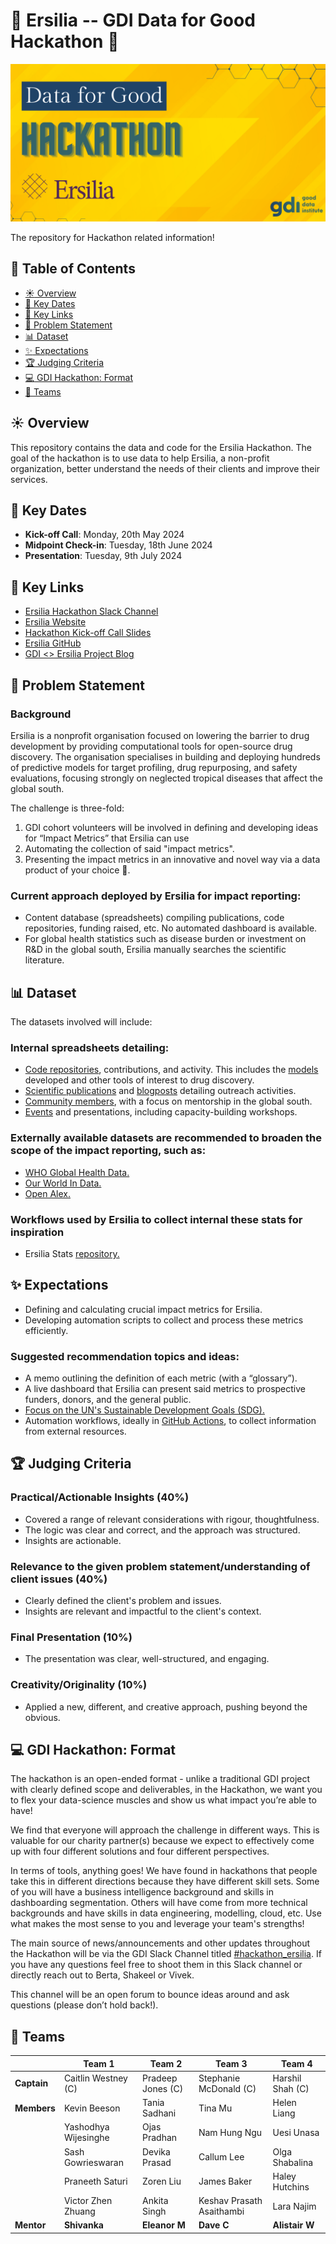 # :pill: Ersilia -- GDI Data for Good Hackathon :rocket:

<!---
Add banner 
--->

<img src="2024 Hackathon Banner.png"><img>


The repository for Hackathon related information!

<!---
add table of contents
--->

## :pushpin: Table of Contents
- [:sunny: Overview](#sunny-overview)
- [:calendar: Key Dates](#calendar-key-dates)
- [:link: Key Links](#link-key-links)
- [:dart: Problem Statement](#dart-problem-statement)
- [:bar_chart: Dataset](#bar_chart-dataset)
- [:sparkles: Expectations](#sparkles-expectations)
- [:trophy: Judging Criteria](#trophy-judging-criteria)
- [:computer: GDI Hackathon: Format](#computer-gdi-hackathon-format)
- [:busts_in_silhouette: Teams](#busts_in_silhouette-teams)



## :sunny: Overview

This repository contains the data and code for the Ersilia Hackathon. The goal of the hackathon is to use data to help Ersilia, a non-profit organization, better understand the needs of their clients and improve their services.

## :calendar: Key Dates
- **Kick-off Call**: Monday, 20th May 2024
- **Midpoint Check-in**: Tuesday, 18th June 2024
- **Presentation**: Tuesday, 9th July 2024

## :link: Key Links
- [Ersilia Hackathon Slack Channel](https://gooddatainstitute.slack.com/archives/C06TSFXQA58)
- [Ersilia Website](https://ersilia.io/)
- [Hackathon Kick-off Call Slides](https://www.canva.com/design/DAGESoyjP-w/6wsaJE6Q_K9ilqHYp4x40w/edit)
- [Ersilia GitHub](https://github.com/ersilia-os)
- [GDI <> Ersilia Project Blog](https://www.gooddatainstitute.com/post/pipeline-dreams-smiles-all-around-as-mlops-boosts-drug-discovery)



## :dart: Problem Statement

### Background
Ersilia is a nonprofit organisation focused on lowering the barrier to drug development by providing computational tools for open-source drug discovery. The organisation specialises in building and deploying hundreds of predictive models for target profiling, drug repurposing, and safety evaluations, focusing strongly on neglected tropical diseases that affect the global south.

The challenge is three-fold: 

1. GDI cohort volunteers will be involved in defining and developing ideas for “Impact Metrics” that Ersilia can use
2. Automating the collection of said "impact metrics".
3. Presenting the impact metrics in an innovative and novel way via a data product of your choice :muscle:.

### Current approach deployed by Ersilia for impact reporting:
- Content database (spreadsheets) compiling publications, code repositories, funding raised, etc. No automated dashboard is available.
- For global health statistics such as disease burden or investment on R&D in the global south, Ersilia manually searches the scientific literature.

## :bar_chart: Dataset
The datasets involved will include:

### Internal spreadsheets detailing:
- [Code repositories](data/ersilia/repositories.csv), contributions, and activity. This includes the [models](data/ersilia/models.csv) developed and other tools of interest to drug discovery.
- [Scientific publications](data/ersilia/publications.csv) and [blogposts](data/ersilia/blogposts.csv) detailing outreach activities.
- [Community members](data/ersilia/community.csv), with a focus on mentorship in the global south.
- [Events](data/ersilia/events.csv) and presentations, including capacity-building workshops.

### Externally available datasets are recommended to broaden the scope of the impact reporting, such as:
- [WHO Global Health Data.](https://www.who.int/data/gho)
- [Our World In Data.](https://ourworldindata.org/)
- [Open Alex.](https://openalex.org/)

### Workflows used by Ersilia to collect internal these stats for inspiration
- Ersilia Stats [repository.](https://github.com/ersilia-os/ersilia-stats)

## :sparkles: Expectations 
- Defining and calculating crucial impact metrics for Ersilia.
- Developing automation scripts to collect and process these metrics efficiently.

### Suggested recommendation topics and ideas: 
- A memo outlining the definition of each metric (with a “glossary”).
- A live dashboard that Ersilia can present said metrics to prospective funders, donors, and the general public.
- [Focus on the UN's Sustainable Development Goals (SDG).](https://sdgs.un.org/goals)
- Automation workflows, ideally in [GitHub Actions](https://github.com/features/actions), to collect information from external resources.


## :trophy: Judging Criteria 

### Practical/Actionable Insights (40%)
- Covered a range of relevant considerations with rigour, thoughtfulness.
- The logic was clear and correct, and the approach was structured.
- Insights are actionable.

### Relevance to the given problem statement/understanding of client issues (40%)
- Clearly defined the client's problem and issues.
- Insights are relevant and impactful to the client's context.

### Final Presentation (10%)
- The presentation was clear, well-structured, and engaging.

### Creativity/Originality (10%)
- Applied a new, different, and creative approach, pushing beyond the obvious.

## :computer: GDI Hackathon: Format 

The hackathon is an open-ended format - unlike a traditional GDI project with clearly defined scope and deliverables, in the Hackathon, we want you to flex your data-science muscles and show us what impact you’re able to have!

We find that everyone will approach the challenge in different ways. This is valuable for our charity partner(s) because we expect to effectively come up with four different solutions and four different perspectives.

In terms of tools, anything goes! We have found in hackathons that people take this in different directions because they have different skill sets. Some of you will have a business intelligence background and skills in dashboarding segmentation. Others will have come from more technical backgrounds and have skills in data engineering, modelling, cloud, etc. Use what makes the most sense to you and leverage your team's strengths!

The main source of news/announcements and other updates throughout the Hackathon will be via the GDI Slack Channel titled [#hackathon_ersilia](https://gooddatainstitute.slack.com/archives/C06TSFXQA58). If you have any questions feel free to shoot them in this Slack channel or directly reach out to Berta, Shakeel or Vivek.

This channel will be an open forum to bounce ideas around and ask questions (please don’t hold back!).

## :busts_in_silhouette: Teams

|                | Team 1                                                      | Team 2                                                   | Team 3                                                       | Team 4                                                    |
|----------------|-------------------------------------------------------------|----------------------------------------------------------|-------------------------------------------------------------|----------------------------------------------------------|
| **Captain**    | Caitlin Westney (C)                                          | Pradeep Jones (C)                                         | Stephanie McDonald (C)                                            | Harshil Shah (C)                                          |
| **Members**    | Kevin Beeson                                                 | Tania Sadhani                                             | Tina Mu                                                      | Helen Liang                                               |
|                | Yashodhya Wijesinghe                                         | Ojas Pradhan                                              | Nam Hung Ngu                                                 | Uesi Unasa                                                |
|                | Sash Gowrieswaran                                            | Devika Prasad                                          | Callum Lee                                                   | Olga Shabalina                                            |
|                | Praneeth Saturi                                              | Zoren Liu                                                 | James Baker                                                  | Haley Hutchins                                            |
|                | Victor Zhen Zhuang                                           | Ankita Singh                                              | Keshav Prasath Asaithambi                                    | Lara Najim                                                |
| **Mentor**     | **Shivanka**                                                 | **Eleanor M**                                             | **Dave C**                                                   | **Alistair W**                                            |



